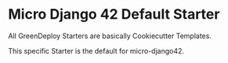 # Micro Django 42 Default Starter

All GreenDeploy Starters are basically Cookiecutter Templates.

This specific Starter is the default for micro-django42.
